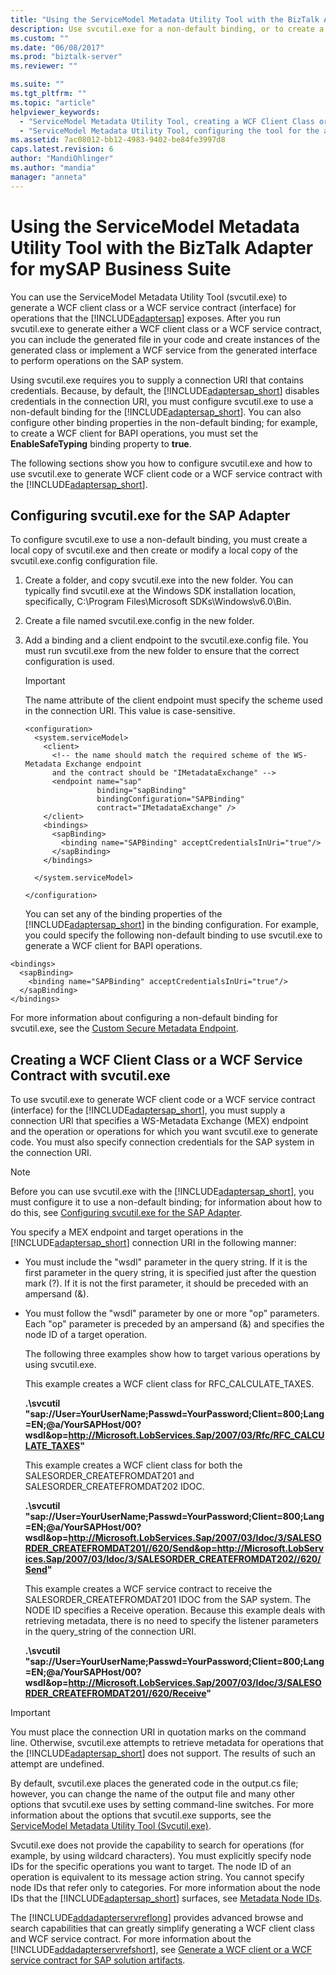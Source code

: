 ```yaml
---
title: "Using the ServiceModel Metadata Utility Tool with the BizTalk Adapter for mySAP Business Suite | Microsoft Docs"
description: Use svcutil.exe for a non-default binding, or to create a WCF Client Class or WCF Service Contract with SAP adapter - BizTalk Adapter Pack (BAP)
ms.custom: ""
ms.date: "06/08/2017"
ms.prod: "biztalk-server"
ms.reviewer: ""

ms.suite: ""
ms.tgt_pltfrm: ""
ms.topic: "article"
helpviewer_keywords: 
  - "ServiceModel Metadata Utility Tool, creating a WCF Client Class or a WCF service contract with the tool"
  - "ServiceModel Metadata Utility Tool, configuring the tool for the adapter"
ms.assetid: 7ac08012-bb12-4983-9402-be84fe3997d8
caps.latest.revision: 6
author: "MandiOhlinger"
ms.author: "mandia"
manager: "anneta"
---
```

# Using the ServiceModel Metadata Utility Tool with the BizTalk Adapter for mySAP Business Suite
You can use the ServiceModel Metadata Utility Tool (svcutil.exe) to generate a WCF client class or a WCF service contract (interface) for operations that the [!INCLUDE[adaptersap](../../includes/adaptersap-md.md)] exposes. After you run svcutil.exe to generate either a WCF client class or a WCF service contract, you can include the generated file in your code and create instances of the generated class or implement a WCF service from the generated interface to perform operations on the SAP system.  
  
 Using svcutil.exe requires you to supply a connection URI that contains credentials. Because, by default, the [!INCLUDE[adaptersap_short](../../includes/adaptersap-short-md.md)] disables credentials in the connection URI, you must configure svcutil.exe to use a non-default binding for the [!INCLUDE[adaptersap_short](../../includes/adaptersap-short-md.md)]. You can also configure other binding properties in the non-default binding; for example, to create a WCF client for BAPI operations, you must set the **EnableSafeTyping** binding property to **true**.  
  
 The following sections show you how to configure svcutil.exe and how to use svcutil.exe to generate WCF client code or a WCF service contract with the [!INCLUDE[adaptersap_short](../../includes/adaptersap-short-md.md)].  
  
##  <a name="BKMK_ConfigureSvcutil"></a> Configuring svcutil.exe for the SAP Adapter  
 To configure svcutil.exe to use a non-default binding, you must create a local copy of svcutil.exe and then create or modify a local copy of the svcutil.exe.config configuration file.  
  
1. Create a folder, and copy svcutil.exe into the new folder. You can typically find svcutil.exe at the Windows SDK installation location, specifically, C:\Program Files\Microsoft SDKs\Windows\v6.0\Bin.  
  
2. Create a file named svcutil.exe.config in the new folder.  
  
3. Add a binding and a client endpoint to the svcutil.exe.config file. You must run svcutil.exe from the new folder to ensure that the correct configuration is used.  
  
   > [!IMPORTANT]
   >  The name attribute of the client endpoint must specify the scheme used in the connection URI. This value is case-sensitive.  
  
   ```  
   <configuration>  
     <system.serviceModel>  
       <client>  
         <!-- the name should match the required scheme of the WS-Metadata Exchange endpoint   
         and the contract should be "IMetadataExchange" -->  
         <endpoint name="sap"  
                   binding="sapBinding"  
                   bindingConfiguration="SAPBinding"  
                   contract="IMetadataExchange" />  
       </client>  
       <bindings>  
         <sapBinding>  
           <binding name="SAPBinding" acceptCredentialsInUri="true"/>  
         </sapBinding>  
       </bindings>  
  
     </system.serviceModel>  
  
   </configuration>  
   ```  
  
   You can set any of the binding properties of the [!INCLUDE[adaptersap_short](../../includes/adaptersap-short-md.md)] in the binding configuration. For example, you could specify the following non-default binding to use svcutil.exe to generate a WCF client for BAPI operations.  
  
```  
<bindings>  
  <sapBinding>  
    <binding name="SAPBinding" acceptCredentialsInUri="true"/>  
  </sapBinding>  
</bindings>  
```  
  
 For more information about configuring a non-default binding for svcutil.exe, see the [Custom Secure Metadata Endpoint](https://msdn.microsoft.com/library/aa395212.aspx).
  
## Creating a WCF Client Class or a WCF Service Contract with svcutil.exe  
 To use svcutil.exe to generate WCF client code or a WCF service contract (interface) for the [!INCLUDE[adaptersap_short](../../includes/adaptersap-short-md.md)], you must supply a connection URI that specifies a WS-Metadata Exchange (MEX) endpoint and the operation or operations for which you want svcutil.exe to generate code. You must also specify connection credentials for the SAP system in the connection URI.  
  
> [!NOTE]
>  Before you can use svcutil.exe with the [!INCLUDE[adaptersap_short](../../includes/adaptersap-short-md.md)], you must configure it to use a non-default binding; for information about how to do this, see [Configuring svcutil.exe for the SAP Adapter](#BKMK_ConfigureSvcutil).  
  
 You specify a MEX endpoint and target operations in the [!INCLUDE[adaptersap_short](../../includes/adaptersap-short-md.md)] connection URI in the following manner:  
  
- You must include the "wsdl" parameter in the query string. If it is the first parameter in the query string, it is specified just after the question mark (?). If it is not the first parameter, it should be preceded with an ampersand (&).  
  
- You must follow the "wsdl" parameter by one or more "op" parameters. Each "op" parameter is preceded by an ampersand (&) and specifies the node ID of a target operation.  
  
  The following three examples show how to target various operations by using svcutil.exe.  
  
  This example creates a WCF client class for RFC_CALCULATE_TAXES.  
  
  **.\svcutil "sap://User=YourUserName;Passwd=YourPassword;Client=800;Lang=EN;@a/YourSAPHost/00?wsdl&op=http://Microsoft.LobServices.Sap/2007/03/Rfc/RFC_CALCULATE_TAXES"**  
  
  This example creates a WCF client class for both the SALESORDER_CREATEFROMDAT201 and SALESORDER_CREATEFROMDAT202 IDOC.  
  
  **.\svcutil "sap://User=YourUserName;Passwd=YourPassword;Client=800;Lang=EN;@a/YourSAPHost/00?wsdl&op=http://Microsoft.LobServices.Sap/2007/03/Idoc/3/SALESORDER_CREATEFROMDAT201//620/Send&op=http://Microsoft.LobServices.Sap/2007/03/Idoc/3/SALESORDER_CREATEFROMDAT202//620/Send"**  
  
  This example creates a WCF service contract to receive the SALESORDER_CREATEFROMDAT201 IDOC from the SAP system. The NODE ID specifies a Receive operation. Because this example deals with retrieving metadata, there is no need to specify the listener parameters in the query_string of the connection URI.  
  
  **.\svcutil "sap://User=YourUserName;Passwd=YourPassword;Client=800;Lang=EN;@a/YourSAPHost/00?wsdl&op=http://Microsoft.LobServices.Sap/2007/03/Idoc/3/SALESORDER_CREATEFROMDAT201//620/Receive"**  
  
> [!IMPORTANT]
>  You must place the connection URI in quotation marks on the command line. Otherwise, svcutil.exe attempts to retrieve metadata for operations that the [!INCLUDE[adaptersap_short](../../includes/adaptersap-short-md.md)] does not support. The results of such an attempt are undefined.  
  
 By default, svcutil.exe places the generated code in the output.cs file; however, you can change the name of the output file and many other options that svcutil.exe uses by setting command-line switches. For more information about the options that svcutil.exe supports, see the [ServiceModel Metadata Utility Tool (Svcutil.exe)](https://msdn.microsoft.com/library/aa347733.aspx).
  
 Svcutil.exe does not provide the capability to search for operations (for example, by using wildcard characters). You must explicitly specify node IDs for the specific operations you want to target. The node ID of an operation is equivalent to its message action string. You cannot specify node IDs that refer only to categories. For more information about the node IDs that the [!INCLUDE[adaptersap_short](../../includes/adaptersap-short-md.md)] surfaces, see [Metadata Node IDs](../../adapters-and-accelerators/adapter-sap/metadata-node-ids4.md).  
  
 The [!INCLUDE[addadapterservreflong](../../includes/addadapterservreflong-md.md)] provides advanced browse and search capabilities that can greatly simplify generating a WCF client class and WCF service contract. For more information about the [!INCLUDE[addadapterservrefshort](../../includes/addadapterservrefshort-md.md)], see [Generate a WCF client or a WCF service contract for SAP solution artifacts](../../adapters-and-accelerators/adapter-sap/generate-a-wcf-client-or-a-wcf-service-contract-for-sap-solution-artifacts.md).  
  
